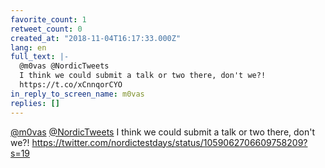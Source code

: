 ```yaml
---
favorite_count: 1
retweet_count: 0
created_at: "2018-11-04T16:17:33.000Z"
lang: en
full_text: |-
  @m0vas @NordicTweets 
  I think we could submit a talk or two there, don't we?!
  https://t.co/xCnnqorCYO
in_reply_to_screen_name: m0vas
replies: []
---
```


[@m0vas](https://twitter.com/m0vas)
[@NordicTweets](https://twitter.com/NordicTweets) I think we could submit a talk
or two there, don't we?!
<https://twitter.com/nordictestdays/status/1059062706609758209?s=19>

